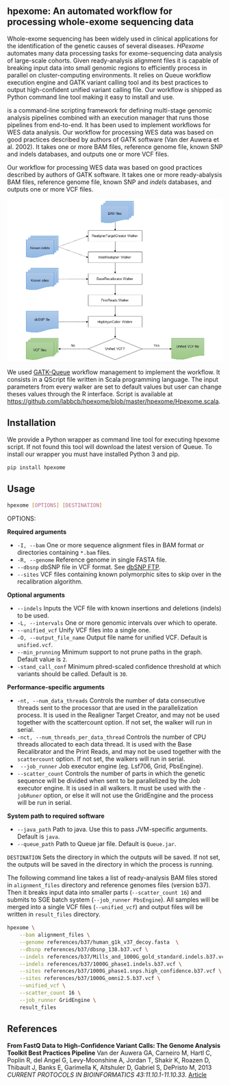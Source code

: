 ## hpexome: An automated workflow for processing whole-exome sequencing data

Whole-exome sequencing has been widely used in clinical applications for the identification of the genetic causes of several diseases.
_HPexome_ automates many data processing tasks for exome-sequencing data analysis of large-scale cohorts.
Given ready-analysis alignment files it is capable of breaking input data into small genomic regions to efficiently process in parallel on cluster-computing environments.
It relies on Queue workflow execution engine and GATK variant calling tool and its best practices to output high-confident unified variant calling file.
Our workflow is shipped as Python command line tool making it easy to install and use. 

 is a command-line scripting framework for defining multi-stage genomic analysis pipelines combined with an execution manager that runs those pipelines from end-to-end. It has been used to implement workflows for WES data analysis. Our workflow for processing WES data was based on good practices described by authors of GATK software (Van der Auwera et al. 2002). It takes one or more BAM files, reference genome file, known SNP and indels databases, and outputs one or more VCF files.

Our workflow for processing WES data was based on good practices described by authors of GATK software.
It takes one or more ready-abalysis BAM files, reference genome file, known SNP and _indels_ databases, and outputs one or more VCF files.

![Workflow for processing WES data](hpexome_workflow.png)

We used [GATK-Queue](http://gatkforums.broadinstitute.org/gatk/discussion/1306/overview-of-queue) workflow management to implement the workflow.
It consists in a QScript file written in Scala programming language.
The input parameters from every walker are set to default values but user can change theses values through the R interface.
Script is available at <https://github.com/labbcb/hpexome/blob/master/hpexome/Hpexome.scala>.

## Installation

We provide a Python wrapper as command line tool for executing hpexome script.
If not found this tool will download the latest version of Queue.
To install our wrapper you must have installed Python 3 and pip.

``` bash
pip install hpexome
```

## Usage

``` bash
hpexome [OPTIONS] [DESTINATION]
```

OPTIONS:

__Required arguments__

- `-I, --bam` One or more sequence alignment files in BAM format _or_ directories containing `*.bam` files.
- `-R, --genome` Reference genome in single FASTA file.
- `--dbsnp` dbSNP file in VCF format. See [dbSNP FTP](ftp://ftp.ncbi.nih.gov/snp/).
- `--sites` VCF files containing known polymorphic sites to skip over in the recalibration algorithm.

__Optional arguments__

- `--indels` Inputs the VCF file with known insertions and deletions (indels) to be used.
- `-L, --intervals` One or more genomic intervals over which to operate.
- `--unified_vcf` Unify VCF files into a single one.
- `-O, --output_file_name` Output file name for unified VCF. Default is `unified.vcf`.
- `--min_prunning` Minimum support to not prune paths in the graph. Default value is `2`.
- `-stand_call_conf` Minimum phred-scaled confidence threshold at which variants should be called. Default is `30`.

__Performance-specific arguments__

- `-nt, --num_data_threads` Controls the number of data consecutive threads sent to the processor that are used in the parallelization process. It is used in the Realigner Target Creator, and may not be used together with the scattercount option. If not set, the walker will run in serial.
- `-nct, --num_threads_per_data_thread` Controls the number of CPU threads allocated to each data thread. It is used with the Base Recalibrator and the Print Reads, and may not be used together with the `scattercount` option. If not set, the walkers will run in serial.
- ` --job_runner` Job executor engine (eg. Lsf706, Grid, PbsEngine).
- `--scatter_count` Controls the number of parts in which the genetic sequence will be divided when sent to be parallelized by the Job executor engine. It  is used in all walkers. It must be used with the `-jobRuner`  option, or else it will not use the GridEngine and the process will be run in serial.

__System path to required software__

- `--java_path` Path to java. Use this to pass JVM-specific arguments. Default is `java`.
- `--queue_path` Path to Queue jar file. Default is `Queue.jar`.

`DESTINATION` Sets the directory in which the outputs will be saved. If not set, the outputs will be saved in the directory in which the process is running.

The following command line takes a list of ready-analysis BAM files stored in `alignment_files` directory and reference genomes files (version b37).
Then it breaks input data into smaller parts (`--scatter_count 16`) and submits to SGE batch system (`--job_runner PbsEngine`).
All samples will be merged into a single VCF files (`--unified_vcf`) and output files will be written in `result_files` directory.

```bash
hpexome \
    --bam alignment_files \
    --genome references/b37/human_g1k_v37_decoy.fasta  \
    --dbsnp references/b37/dbsnp_138.b37.vcf \
    --indels references/b37/Mills_and_1000G_gold_standard.indels.b37.vcf \
    --indels references/b37/1000G_phase1.indels.b37.vcf \
    --sites references/b37/1000G_phase1.snps.high_confidence.b37.vcf \
    --sites references/b37/1000G_omni2.5.b37.vcf \
    --unified_vcf \
    --scatter_count 16 \
    --job_runner GridEngine \
    result_files
```

## References

__From FastQ Data to High-Confidence Variant Calls: The Genome Analysis Toolkit Best Practices Pipeline__ Van der Auwera GA, Carneiro M, Hartl C, Poplin R, del Angel G, Levy-Moonshine A, Jordan T, Shakir K, Roazen D, Thibault J, Banks E, Garimella K, Altshuler D, Gabriel S, DePristo M, 2013 _CURRENT PROTOCOLS IN BIOINFORMATICS 43:11.10.1-11.10.33_. [Article](http://dx.doi.org/10.1002/0471250953.bi1110s43)

